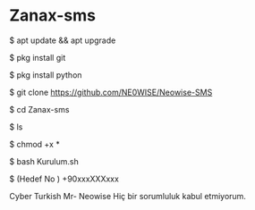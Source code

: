 # Zanax-sms 

$ apt update && apt upgrade 

$ pkg install git 

$ pkg install python 

$ git clone https://github.com/NE0WISE/Neowise-SMS

$ cd Zanax-sms

$ ls 

$ chmod +x * 

$ bash Kurulum.sh 

$ (Hedef No ) +90xxxXXXxxx


Cyber Turkish Mr- Neowise Hiç bir sorumluluk kabul etmiyorum.
